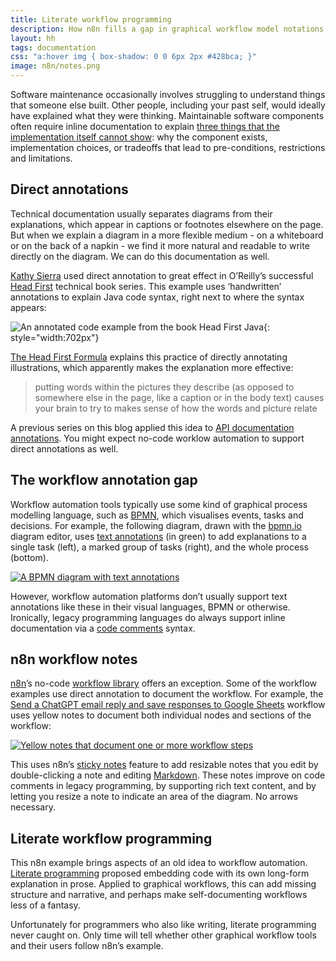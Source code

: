 ```yaml
---
title: Literate workflow programming
description: How n8n fills a gap in graphical workflow model notations
layout: hh
tags: documentation
css: "a:hover img { box-shadow: 0 0 6px 2px #428bca; }"
image: n8n/notes.png
---
```


Software maintenance occasionally involves struggling to understand things that someone else built.
Other people, including your past self, would ideally have explained what they were thinking.
Maintainable software components often require inline documentation to explain
[three things that the implementation itself cannot show](3-kinds-of-good-comments):
why the component exists, implementation choices, or tradeoffs that lead to pre-conditions, restrictions and limitations.

## Direct annotations

Technical documentation usually separates diagrams from their explanations, which appear in captions or footnotes elsewhere on the page.
But when we explain a diagram in a more flexible medium - on a whiteboard or on the back of a napkin - we find it more natural and readable to write directly on the diagram.
We can do this documentation as well.

[Kathy Sierra](https://en.wikipedia.org/wiki/Kathy_Sierra)
used direct annotation to great effect in O’Reilly’s successful
[Head First](https://en.wikipedia.org/wiki/Head_First_(book_series)) technical book series.
This example uses ‘handwritten’ annotations to explain Java code syntax, right next to where the syntax appears:

![An annotated code example from the book Head First Java](head-first-java.jpg){: style="width:702px"}

[The Head First Formula](https://web.archive.org/web/20180219200945/http://www.headfirstlabs.com/readme.php)
explains this practice of directly annotating illustrations,
which apparently makes the explanation more effective:

> putting words within the pictures they describe (as opposed to somewhere else in the page,
> like a caption or in the body text) causes your brain to try to makes sense of how the words and picture relate

A previous series on this blog applied this idea to [API documentation annotations](api-docs-annotations).
You might expect no-code worklow automation to support direct annotations as well.

## The workflow annotation gap

Workflow automation tools typically use some kind of graphical process modelling language, such as
[BPMN](https://en.wikipedia.org/wiki/Business_Process_Model_and_Notation),
which visualises events, tasks and decisions.
For example, the following diagram, drawn with the [bpmn.io](https://bpmn.io) diagram editor, uses
[text annotations](https://docs.camunda.io/docs/components/modeler/bpmn/bpmn-coverage/#artifacts)
(in green) to add explanations to a single task (left), a marked group of tasks (right), and the whole process (bottom).

[![A BPMN diagram with text annotations](update-spreadsheet.bpmn.svg)](update-spreadsheet.bpmn.svg)

However, workflow automation platforms don’t usually support text annotations like these in their visual languages, BPMN or otherwise.
Ironically, legacy programming languages do always support inline documentation via a
[code comments](https://en.wikipedia.org/wiki/Comment_(computer_programming)) syntax.

## n8n workflow notes

[n8n](https://n8n.io)’s no-code [workflow library](https://n8n.io/workflows/) offers an exception.
Some of the workflow examples use direct annotation to document the workflow.
For example, the
[Send a ChatGPT email reply and save responses to Google Sheets](https://n8n.io/workflows/1898-send-a-chatgpt-email-reply-and-save-responses-to-google-sheets/)
workflow uses yellow notes to document both individual nodes and sections of the workflow:

[![Yellow notes that document one or more workflow steps](n8n/notes.webp)](n8n/notes.webp)

This uses n8n’s [sticky notes](https://docs.n8n.io/workflows/components/sticky-notes/)
feature to add resizable notes that you edit by double-clicking a note and editing
[Markdown](https://en.wikipedia.org/wiki/Markdown).
These notes improve on code comments in legacy programming, by supporting rich text content, and by letting you resize a note to indicate an area of the diagram.
No arrows necessary.

## Literate workflow programming

This n8n example brings aspects of an old idea to workflow automation.
[Literate programming](https://en.wikipedia.org/wiki/Literate_programming)
proposed embedding code with its own long-form explanation in prose.
Applied to graphical workflows, this can add missing structure and narrative, and perhaps make self-documenting workflows less of a fantasy.

Unfortunately for programmers who also like writing, literate programming never caught on.
Only time will tell whether other graphical workflow tools and their users follow n8n’s example.
